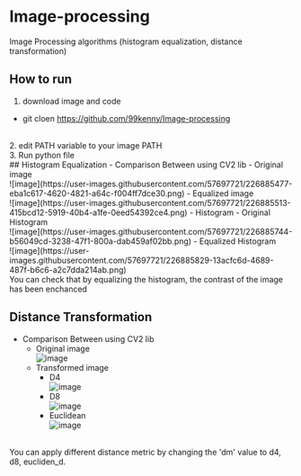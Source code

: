 # Image-processing
Image Processing algorithms (histogram equalization, distance transformation)

## How to run
1. download image and code
  - git cloen https://github.com/99kenny/Image-processing
<br>
2. edit PATH variable to your image PATH
<br>
3. Run python file
<br>
## Histogram Equalization
- Comparison Between using CV2 lib
  - Original image<br>
  ![image](https://user-images.githubusercontent.com/57697721/226885477-eba1c617-4620-4821-a64c-f004ff7dce30.png)
  - Equalized image<br>
  ![image](https://user-images.githubusercontent.com/57697721/226885513-415bcd12-5919-40b4-a1fe-0eed54392ce4.png)
- Histogram
  - Original Histogram<br>
![image](https://user-images.githubusercontent.com/57697721/226885744-b56049cd-3238-47f1-800a-dab459af02bb.png)
  - Equalized Histogram<br>
![image](https://user-images.githubusercontent.com/57697721/226885829-13acfc6d-4689-487f-b6c6-a2c7dda214ab.png)
<br>
You can check that by equalizing the histogram, the contrast of the image has been enchanced

## Distance Transformation
- Comparison Between using CV2 lib
  - Original image<br>
  ![image](https://user-images.githubusercontent.com/57697721/226886955-fa1f7509-790e-42f2-9507-38a958975565.png)
  - Transformed image
    - D4<br>
    ![image](https://user-images.githubusercontent.com/57697721/226887141-8b34e1e1-aecf-4601-948d-1216c65b9504.png)
    - D8 <br>
    ![image](https://user-images.githubusercontent.com/57697721/226887074-c2a938ba-3360-451d-bf39-07de0859c565.png)
    - Euclidean<br>
    ![image](https://user-images.githubusercontent.com/57697721/226887112-12a016a9-2122-4349-a3eb-b0c99ac7ecb2.png)
<br>
You can apply different distance metric by changing the 'dm' value to d4, d8, eucliden_d.

